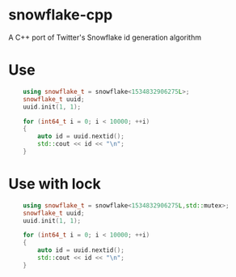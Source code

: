 # snowflake-cpp
A C++ port of Twitter's Snowflake id generation algorithm

# Use
```cpp
    using snowflake_t = snowflake<1534832906275L>;
    snowflake_t uuid;
    uuid.init(1, 1);

    for (int64_t i = 0; i < 10000; ++i)
    {
        auto id = uuid.nextid();
        std::cout << id << "\n";
    }
```

# Use with lock
```cpp
    using snowflake_t = snowflake<1534832906275L,std::mutex>;
    snowflake_t uuid;
    uuid.init(1, 1);

    for (int64_t i = 0; i < 10000; ++i)
    {
        auto id = uuid.nextid();
        std::cout << id << "\n";
    }
```


